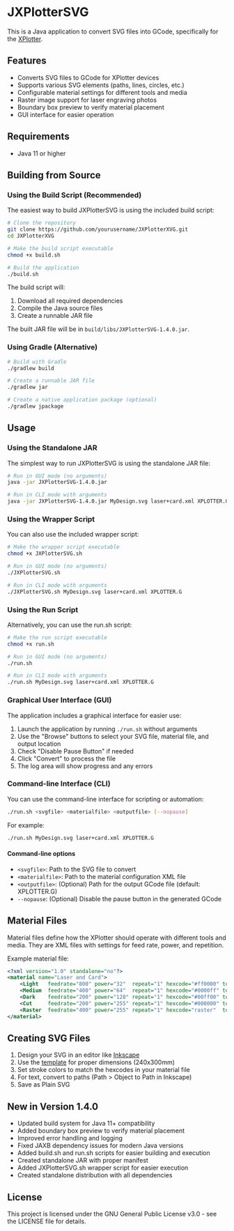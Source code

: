 # JXPlotterSVG

This is a Java application to convert SVG files into GCode, specifically for the [XPlotter](https://www.pinecone.ai/product-page/xplotter-kit).

## Features

- Converts SVG files to GCode for XPlotter devices
- Supports various SVG elements (paths, lines, circles, etc.)
- Configurable material settings for different tools and media
- Raster image support for laser engraving photos
- Boundary box preview to verify material placement
- GUI interface for easier operation

## Requirements

- Java 11 or higher

## Building from Source

### Using the Build Script (Recommended)

The easiest way to build JXPlotterSVG is using the included build script:

```bash
# Clone the repository
git clone https://github.com/yourusername/JXPlotterXVG.git
cd JXPlotterXVG

# Make the build script executable
chmod +x build.sh

# Build the application
./build.sh
```

The build script will:
1. Download all required dependencies
2. Compile the Java source files
3. Create a runnable JAR file

The built JAR file will be in `build/libs/JXPlotterSVG-1.4.0.jar`.

### Using Gradle (Alternative)

```bash
# Build with Gradle
./gradlew build

# Create a runnable JAR file
./gradlew jar

# Create a native application package (optional)
./gradlew jpackage
```

## Usage

### Using the Standalone JAR

The simplest way to run JXPlotterSVG is using the standalone JAR file:

```bash
# Run in GUI mode (no arguments)
java -jar JXPlotterSVG-1.4.0.jar

# Run in CLI mode with arguments
java -jar JXPlotterSVG-1.4.0.jar MyDesign.svg laser+card.xml XPLOTTER.G
```

### Using the Wrapper Script

You can also use the included wrapper script:

```bash
# Make the wrapper script executable
chmod +x JXPlotterSVG.sh

# Run in GUI mode (no arguments)
./JXPlotterSVG.sh

# Run in CLI mode with arguments
./JXPlotterSVG.sh MyDesign.svg laser+card.xml XPLOTTER.G
```

### Using the Run Script

Alternatively, you can use the run.sh script:

```bash
# Make the run script executable
chmod +x run.sh

# Run in GUI mode (no arguments)
./run.sh

# Run in CLI mode with arguments
./run.sh MyDesign.svg laser+card.xml XPLOTTER.G
```

### Graphical User Interface (GUI)

The application includes a graphical interface for easier use:

1. Launch the application by running `./run.sh` without arguments
2. Use the "Browse" buttons to select your SVG file, material file, and output location
3. Check "Disable Pause Button" if needed
4. Click "Convert" to process the file
5. The log area will show progress and any errors

### Command-line Interface (CLI)

You can use the command-line interface for scripting or automation:

```bash
./run.sh <svgfile> <materialfile> <outputfile> [--nopause]
```

For example:
```bash
./run.sh MyDesign.svg laser+card.xml XPLOTTER.G
```

#### Command-line options

- `<svgfile>`: Path to the SVG file to convert
- `<materialfile>`: Path to the material configuration XML file
- `<outputfile>`: (Optional) Path for the output GCode file (default: XPLOTTER.G)
- `--nopause`: (Optional) Disable the pause button in the generated GCode

## Material Files

Material files define how the XPlotter should operate with different tools and media. They are XML files with settings for feed rate, power, and repetition.

Example material file:
```xml
<?xml version="1.0" standalone="no"?>
<material name="Laser and Card">
    <Light   feedrate="800" power="32"  repeat="1" hexcode="#ff0000" tool="laser"/>
    <Medium  feedrate="400" power="64"  repeat="1" hexcode="#0000ff" tool="laser"/>
    <Dark    feedrate="200" power="128" repeat="1" hexcode="#00ff00" tool="laser"/>
    <Cut     feedrate="200" power="255" repeat="1" hexcode="#000000" tool="laser"/>
    <Raster  feedrate="400" power="255" repeat="1" hexcode="raster"  tool="laser"/>
</material>
```

## Creating SVG Files

1. Design your SVG in an editor like [Inkscape](https://inkscape.org/)
2. Use the [template](https://fats.am/XPlotterSVG/XPlotterTemplate.svg) for proper dimensions (240x300mm)
3. Set stroke colors to match the hexcodes in your material file
4. For text, convert to paths (Path > Object to Path in Inkscape)
5. Save as Plain SVG

## New in Version 1.4.0

- Updated build system for Java 11+ compatibility
- Added boundary box preview to verify material placement
- Improved error handling and logging
- Fixed JAXB dependency issues for modern Java versions
- Added build.sh and run.sh scripts for easier building and execution
- Created standalone JAR with proper manifest
- Added JXPlotterSVG.sh wrapper script for easier execution
- Created standalone distribution with all dependencies

## License

This project is licensed under the GNU General Public License v3.0 - see the LICENSE file for details.